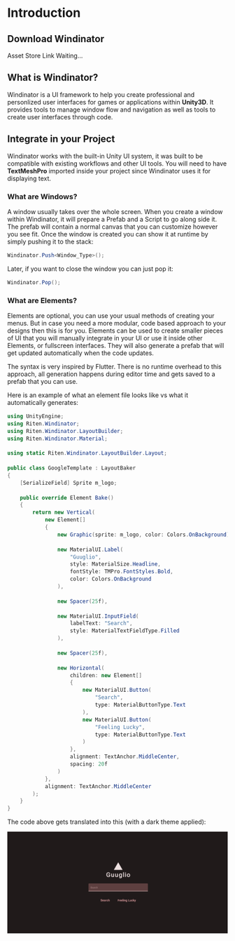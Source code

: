 # Introduction

## Download Windinator

Asset Store Link Waiting...

## What is Windinator?

Windinator is a UI framework to help you create professional and personlized user interfaces for games or applications within **Unity3D**.
It provides tools to manage window flow and navigation as well as tools to create user interfaces through code.

## Integrate in your Project

Windinator works with the built-in Unity UI system, it was built to be compatible with existing workflows and other UI tools.
You will need to have **TextMeshPro** imported inside your project since Windinator uses it for displaying text.

### What are Windows?

A window usually takes over the whole screen. When you create a window within Windinator, it will prepare a Prefab and a Script to go along side it.
The prefab will contain a normal canvas that you can customize however you see fit.
Once the window is created you can show it at runtime by simply pushing it to the stack:

```c#
Windinator.Push<Window_Type>();
```

Later, if you want to close the window you can just pop it:

```c#
Windinator.Pop();
```

### What are Elements?

Elements are optional, you can use your usual methods of creating your menus.
But in case you need a more modular, code based approach to your designs then this is for you.
Elements can be used to create smaller pieces of UI that you will manually integrate in your UI or use it inside other Elements, or fullscreen interfaces.
They will also generate a prefab that will get updated automatically when the code updates.

The syntax is very inspired by Flutter.
There is no runtime overhead to this approach, all generation happens during editor time and gets saved to a prefab that you can use.

Here is an example of what an element file looks like vs what it automatically generates:

```c#
using UnityEngine;
using Riten.Windinator;
using Riten.Windinator.LayoutBuilder;
using Riten.Windinator.Material;

using static Riten.Windinator.LayoutBuilder.Layout;

public class GoogleTemplate : LayoutBaker
{
    [SerializeField] Sprite m_logo;

    public override Element Bake()
    {
        return new Vertical(
            new Element[]
            {
                new Graphic(sprite: m_logo, color: Colors.OnBackground),

                new MaterialUI.Label(
                    "Guuglio",
                    style: MaterialSize.Headline,
                    fontStyle: TMPro.FontStyles.Bold,
                    color: Colors.OnBackground
                ),

                new Spacer(25f),
 
                new MaterialUI.InputField(
                    labelText: "Search",
                    style: MaterialTextFieldType.Filled
                ),

                new Spacer(25f),

                new Horizontal(
                    children: new Element[]
                    {
                        new MaterialUI.Button(
                            "Search",
                            type: MaterialButtonType.Text
                        ),
                        new MaterialUI.Button(
                            "Feeling Lucky",
                            type: MaterialButtonType.Text
                        )
                    },
                    alignment: TextAnchor.MiddleCenter,
                    spacing: 20f
                )
            },
            alignment: TextAnchor.MiddleCenter
        );
    }
}
```

The code above gets translated into this (with a dark theme applied):

![Baked Element](images/Guuglio.png)